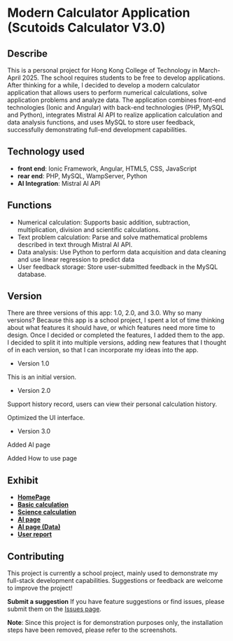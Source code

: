 # Modern Calculator Application (Scutoids Calculator V3.0)

## Describe
This is a personal project for Hong Kong College of Technology in March-April 2025. The school requires students to be free to develop applications. After thinking for a while, I decided to develop a modern calculator application that allows users to perform numerical calculations, solve application problems and analyze data. The application combines front-end technologies (Ionic and Angular) with back-end technologies (PHP, MySQL and Python), integrates Mistral AI API to realize application calculation and data analysis functions, and uses MySQL to store user feedback, successfully demonstrating full-end development capabilities.

## Technology used
- **front end**: Ionic Framework, Angular, HTML5, CSS, JavaScript
- **rear end**: PHP, MySQL, WampServer, Python
- **AI Integration**: Mistral AI API

## Functions
- Numerical calculation: Supports basic addition, subtraction, multiplication, division and scientific calculations.
- Text problem calculation: Parse and solve mathematical problems described in text through Mistral AI API.
- Data analysis: Use Python to perform data acquisition and data cleaning and use linear regression to predict data
- User feedback storage: Store user-submitted feedback in the MySQL database.

## Version
There are three versions of this app: 1.0, 2.0, and 3.0. Why so many versions? Because this app is a school project, I spent a lot of time thinking about what features it should have, or which features need more time to design. Once I decided or completed the features, I added them to the app. I decided to split it into multiple versions, adding new features that I thought of in each version, so that I can incorporate my ideas into the app.

- Version 1.0

This is an initial version.
 
- Version 2.0
  
Support history record, users can view their personal calculation history.

Optimized the UI interface.

- Version 3.0

Added AI page

Added How to use page

## Exhibit
- **[HomePage](HomePage.png)**
- **[Basic calculation](BasicCompute.png)**
- **[Science calculation](scienceCompute.png)**
- **[AI page](AIpage.png)**
- **[AI page (Data)](PythonData.png)**
- **[User report](Reportpage.png)**

## Contributing
This project is currently a school project, mainly used to demonstrate my full-stack development capabilities. Suggestions or feedback are welcome to improve the project!

**Submit a suggestion** If you have feature suggestions or find issues, please submit them on the [Issues page](https://github.com/scutoids/Modern-Calculator-Application-Project/issues).

**Note**: Since this project is for demonstration purposes only, the installation steps have been removed, please refer to the screenshots.
